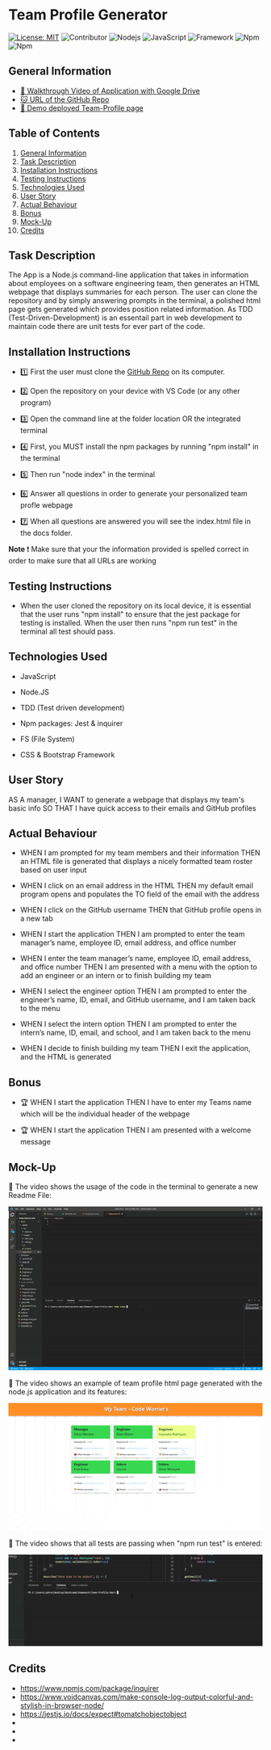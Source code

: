 # Team Profile Generator

[![License: MIT](https://img.shields.io/badge/License-MIT-yellow.svg)](https://opensource.org/licenses/MIT) ![Contributor](https://img.shields.io/badge/Contributor-1-green.svg) ![Nodejs](https://img.shields.io/badge/AppWith-NodeJS-red.svg) ![JavaScript](https://img.shields.io/badge/AppWith-JavaScript-red.svg) ![Framework](https://img.shields.io/badge/Framework-Bootstrap-purple.svg) ![Npm](https://img.shields.io/badge/npm-jest-blue.svg) ![Npm](https://img.shields.io/badge/npm-inquirer-blue.svg)



## General Information

* [🎥 Walkthrough Video of Application with Google Drive]()
* [🐱 URL of the GitHub Repo](https://github.com/ZahraMertens/Team-Profile-Gen.git)
* [👀 Demo deployed Team-Profile page](https://zahramertens.github.io/Team-Profile-Gen/)


## Table of Contents
1. [General Information](#general-information)
2. [Task Description](#task-description)
3. [Installation Instructions](#installation-instructions)
4. [Testing Instructions](#testing-instructions)
5. [Technologies Used](#technologies-used)
6. [User Story](#user-story)
7. [Actual Behaviour](#actual-behaviour)
8. [Bonus](#bonus)
9. [Mock-Up](#mock-up)
10. [Credits](#credits)


## Task Description

The App is a Node.js command-line application that takes in information about employees on a software engineering team, then generates an HTML webpage that displays summaries for each person. The user can clone the repository and by simply answering prompts in the terminal, a polished html page gets generated which provides position related information.
As TDD (Test-Driven-Development) is an essentail part in web development to maintain code there are unit tests for ever part of the code.

## Installation Instructions

* 1️⃣ First the user must clone the [GitHub Repo](https://github.com/ZahraMertens/Team-Profile-Gen.git) on its computer.

* 2️⃣ Open the repository on your device with VS Code (or any other program)

* 3️⃣ Open the command line at the folder location OR the integrated terminal 

* 4️⃣ First, you MUST install the npm packages by running "npm install" in the terminal

* 5️⃣ Then run "node index" in the terminal

* 6️⃣ Answer all questions in order to generate your personalized team profle webpage  

* 7️⃣ When all questions are answered you will see the index.html file in the docs folder.

**Note** ❗ Make sure that your the information provided is spelled correct in order to make sure that all URLs are working

## Testing Instructions

* When the user cloned the repository on its local device, it is essential that the user runs "npm install" to ensure that the jest package for testing is installed. When the user then runs "npm run test" in the terminal all test should pass. 

## Technologies Used

* JavaScript

* Node.JS 

* TDD (Test driven development)

* Npm packages: Jest & inquirer

* FS (File System)

* CSS & Bootstrap Framework

## User Story

AS A manager, I WANT to generate a webpage that displays my team's basic info SO THAT I have quick access to their emails and GitHub profiles

## Actual Behaviour

* WHEN I am prompted for my team members and their information THEN an HTML file is generated that displays a nicely formatted team roster based on user input

* WHEN I click on an email address in the HTML THEN my default email program opens and populates the TO field of the email with the address

* WHEN I click on the GitHub username THEN that GitHub profile opens in a new tab

* WHEN I start the application THEN I am prompted to enter the team manager’s name, employee ID, email address, and office number

* WHEN I enter the team manager’s name, employee ID, email address, and office number THEN I am presented with a menu with the option to add an engineer or an intern or to finish building my team

* WHEN I select the engineer option THEN I am prompted to enter the engineer’s name, ID, email, and GitHub username, and I am taken back to the menu

* WHEN I select the intern option THEN I am prompted to enter the intern’s name, ID, email, and school, and I am taken back to the menu

* WHEN I decide to finish building my team THEN I exit the application, and the HTML is generated


## Bonus

* 🏆 WHEN I start the application THEN I have to enter my Teams name which will be the individual header of the webpage

* 🏆 WHEN I start the application THEN I am presented with a welcome message

## Mock-Up

🎥 The video shows the usage of the code in the terminal to generate a new Readme File:

![Code-Demo](./GIFfolder/prompt.gif)

🎥 The video shows an example of team profile html page generated with the node.js application and its features:

![Deployed-HTML-Demo](./GIFfolder/page.gif)

🎥 The video shows that all tests are passing when "npm run test" is entered:

![Test-Demo](./GIFfolder/npmtest.gif)

## Credits

* https://www.npmjs.com/package/inquirer
* https://www.voidcanvas.com/make-console-log-output-colorful-and-stylish-in-browser-node/
* https://jestjs.io/docs/expect#tomatchobjectobject
* 
* 
* 